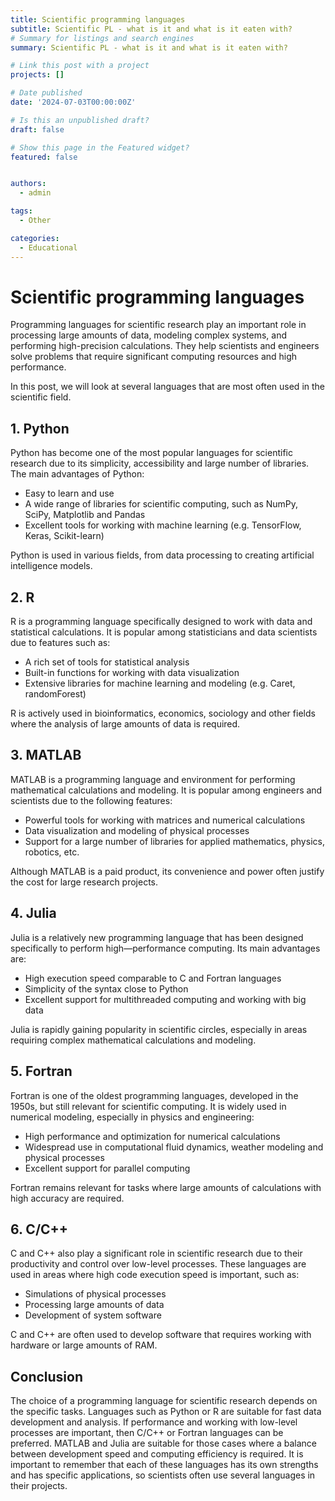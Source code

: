 ```yaml
---
title: Scientific programming languages
subtitle: Scientific PL - what is it and what is it eaten with?
# Summary for listings and search engines
summary: Scientific PL - what is it and what is it eaten with?

# Link this post with a project
projects: []

# Date published
date: '2024-07-03T00:00:00Z'

# Is this an unpublished draft?
draft: false

# Show this page in the Featured widget?
featured: false


authors:
  - admin

tags:
  - Other

categories:
  - Educational
---
```


# Scientific programming languages

Programming languages for scientific research play an important role in processing large amounts of data, modeling complex systems, and performing high-precision calculations. They help scientists and engineers solve problems that require significant computing resources and high performance.

In this post, we will look at several languages that are most often used in the scientific field.

## 1. Python

Python has become one of the most popular languages for scientific research due to its simplicity, accessibility and large number of libraries. The main advantages of Python:

- Easy to learn and use
- A wide range of libraries for scientific computing, such as NumPy, SciPy, Matplotlib and Pandas
- Excellent tools for working with machine learning (e.g. TensorFlow, Keras, Scikit-learn)

Python is used in various fields, from data processing to creating artificial intelligence models.

## 2. R

R is a programming language specifically designed to work with data and statistical calculations. It is popular among statisticians and data scientists due to features such as:

- A rich set of tools for statistical analysis
- Built-in functions for working with data visualization
- Extensive libraries for machine learning and modeling (e.g. Caret, randomForest)

R is actively used in bioinformatics, economics, sociology and other fields where the analysis of large amounts of data is required.

## 3. MATLAB

MATLAB is a programming language and environment for performing mathematical calculations and modeling. It is popular among engineers and scientists due to the following features:

- Powerful tools for working with matrices and numerical calculations
- Data visualization and modeling of physical processes
- Support for a large number of libraries for applied mathematics, physics, robotics, etc.

Although MATLAB is a paid product, its convenience and power often justify the cost for large research projects.

## 4. Julia

Julia is a relatively new programming language that has been designed specifically to perform high—performance computing. Its main advantages are:

- High execution speed comparable to C and Fortran languages
- Simplicity of the syntax close to Python
- Excellent support for multithreaded computing and working with big data

Julia is rapidly gaining popularity in scientific circles, especially in areas requiring complex mathematical calculations and modeling.

## 5. Fortran

Fortran is one of the oldest programming languages, developed in the 1950s, but still relevant for scientific computing. It is widely used in numerical modeling, especially in physics and engineering:

- High performance and optimization for numerical calculations
- Widespread use in computational fluid dynamics, weather modeling and physical processes
- Excellent support for parallel computing

Fortran remains relevant for tasks where large amounts of calculations with high accuracy are required.

## 6. C/C++

C and C++ also play a significant role in scientific research due to their productivity and control over low-level processes. These languages are used in areas where high code execution speed is important, such as:

- Simulations of physical processes
- Processing large amounts of data
- Development of system software

C and C++ are often used to develop software that requires working with hardware or large amounts of RAM.

## Conclusion

The choice of a programming language for scientific research depends on the specific tasks. Languages such as Python or R are suitable for fast data development and analysis. If performance and working with low-level processes are important, then C/C++ or Fortran languages can be preferred. MATLAB and Julia are suitable for those cases where a balance between development speed and computing efficiency is required.
It is important to remember that each of these languages has its own strengths and has specific applications, so scientists often use several languages in their projects.

